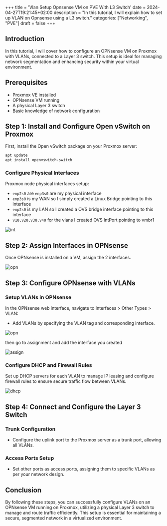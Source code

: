 
+++
title = 'Vlan Setup Opnsense VM on PVE With L3 Switch'
date = 2024-04-27T19:21:45+02:00
description = "In this tutorial, I will explain how to set up VLAN on Opnsense using a L3 switch."
categories: ["Networking", "PVE"]
draft = false
+++

## Introduction

In this tutorial, I will cover how to configure an OPNsense VM on Proxmox with VLANs, connected to a Layer 3 switch. This setup is ideal for managing network segmentation and enhancing security within your virtual environment.

## Prerequisites

- Proxmox VE installed
- OPNsense VM running
- A physical Layer 3 switch
- Basic knowledge of network configuration

## Step 1: Install and Configure Open vSwitch on Proxmox

First, install the Open vSwitch package on your Proxmox server:

```bash
apt update
apt install openvswitch-switch
```

### Configure Physical Interfaces


Proxmox node physical interfaces setup:

- `enp2s0` are `enp3s0` are my physical interface
- `enp3s0` is my WAN so I simply created a Linux Bridge pointing to this interface 
- `enp2s0` is my LAN so I created a OVS bridge interface pointing to this interface 
- `v10,v20,v30,v40` for the vlans I created OVS IntPort pointing to vmbr1

![int](/vlanpve/image.png)


## Step 2: Assign Interfaces in OPNsense

Once OPNsense is installed on a VM, assign the 2 interfaces.

![opn](/vlanpve/opn.png)

## Step 3: Configure OPNsense with VLANs

### Setup VLANs in OPNsense

In the OPNsense web interface, navigate to Interfaces > Other Types > VLAN:
- Add VLANs by specifying the VLAN tag and corresponding interface.

![opn](/vlanpve/vlan.png)


then go to assignment and add the interface you created

![assign](/vlanpve/assign.png)

### Configure DHCP and Firewall Rules

Set up DHCP servers for each VLAN to manage IP leasing and configure firewall rules to ensure secure traffic flow between VLANs.

![dhcp](/vlanpve/dhcp.png)

## Step 4: Connect and Configure the Layer 3 Switch

### Trunk Configuration

- Configure the uplink port to the Proxmox server as a trunk port, allowing all VLANs.

### Access Ports Setup

- Set other ports as access ports, assigning them to specific VLANs as per your network design.

## Conclusion

By following these steps, you can successfully configure VLANs on an OPNsense VM running on Proxmox, utilizing a physical Layer 3 switch to manage and route traffic efficiently. This setup is essential for maintaining a secure, segmented network in a virtualized environment.

